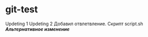 # git-test
Updeting 1
Updeting 2
Добавил отвлетвление. Скрипт script.sh
***Альтернативное изменение***
